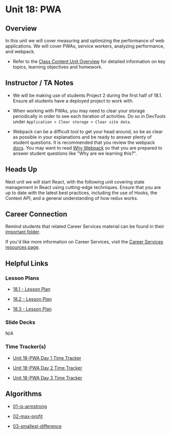 # Unit 18: PWA

## Overview

In this unit we will cover measuring and optimizing the performance of web applications. We will cover PWAs, service workers, analyzing performance, and webpack.

  * Refer to the [Class Content Unit Overview](../../../01-Class-Content/18-PWA/README.md) for detailed information on key topics, learning objectives and homework.

## Instructor / TA Notes

* We will be making use of students Project 2 during the first half of 18.1. Ensure all students have a deployed project to work with.

* When working with PWAs, you may need to clear your storage periodically in order to see each iteration of activities. Do so in DevTools under `Application > Clear storage > Clear site data`.

* Webpack can be a difficult tool to get your head around, so be as clear as possible in your explanations and be ready to answer plenty of student questions. It is recommended that you review the webpack [docs](https://webpack.js.org/concepts). You may want to read [Why Webpack](https://webpack.js.org/concepts/why-webpack) so that you are prepared to answer student questions like "Why are we learning this?".

## Heads Up

Next unit we will start React, with the following unit covering state management in React using cutting-edge techniques. Ensure that you are up to date with the latest best practices, including the use of Hooks, the Context API, and a general understanding of how redux works.

## Career Connection
Remind students that related Career Services material can be found in their [important folder](../../../01-Class-Content/18-PWA/04-Important/CAREER-CONNECTION.md).

If you'd like more information on Career Services, visit the [Career Services resources page](http://bit.ly/CodingCS).


## Helpful Links

### Lesson Plans

  * [18.1 - Lesson Plan](01-Day_Performance/18.1-LESSON-PLAN.md)

  * [18.2 - Lesson Plan](02-Day_PWA/18.2-LESSON-PLAN.md)

  * [18.3 - Lesson Plan](03-Day_Webpack/18.3-LESSON-PLAN.md)

### Slide Decks

N/A

### Time Tracker(s)

  * [Unit 18-PWA Day 1 Time Tracker](https://docs.google.com/spreadsheets/d/1s5szPwHVNDpeiUlZ8ndGBiq6QTeTo7YW/edit?dls=true)

  * [Unit 18-PWA Day 2 Time Tracker](https://docs.google.com/spreadsheets/d/1nAEVVhWc660YTUTVAVndTty0U7snFwtW/edit?dls=true)

  * [Unit 18-PWA Day 3 Time Tracker](https://docs.google.com/spreadsheets/d/1dMB6lDHbRxoGMttesDEvRUvDDchhVtGM/edit?dls=true)

## Algorithms

  * [01-is-armstrong](../../../01-Class-Content/18-PWA/03-Algorithms/01-is-armstrong)

  * [02-max-profit](../../../01-Class-Content/18-PWA/03-Algorithms/02-max-profit)

  * [03-smallest-difference](../../../01-Class-Content/18-PWA/03-Algorithms/03-smallest-difference)

